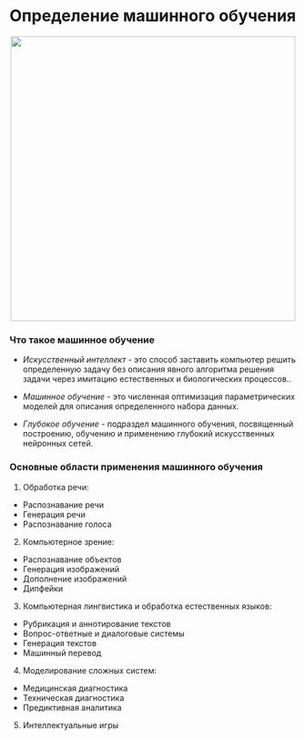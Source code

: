 # Определение машинного обучения


<p align="center">
  <img src="https://github.com/majakovsky/ML/assets/90866868/f51eca06-074d-4314-be38-7849e59007e1" width="500"" />
</p>

### Что такое машинное обучение

- *Искусственный интеллект* - это способ заставить компьютер решить определенную задачу без описания явного алгоритма решения задачи через имитацию естественных и биологических процессов..

- *Машинное обучение* - это численная оптимизация параметрических моделей для описания определенного набора данных.

- *Глубокое обучение* - подраздел машинного обучения, посвященный построению, обучению и применению глубокий искусственных нейронных сетей.

### Основные области применения машинного обучения

1. Обработка речи: 

  - Распознавание речи
  - Генерация речи
  - Распознавание голоса

2. Компьютерное зрение: 

  - Распознавание объектов
  - Генерация изображений
  - Дополнение изображений
  - Дипфейки

3. Компьютерная лингвистика и обработка естественных языков:

  - Рубрикация и аннотирование текстов
  - Вопрос-ответные и диалоговые системы
  - Генерация текстов
  - Машинный перевод

4. Моделирование сложных систем:

  - Медицинская диагностика
  - Техническая диагностика
  - Предиктивная аналитика

5. Интеллектуальные игры
